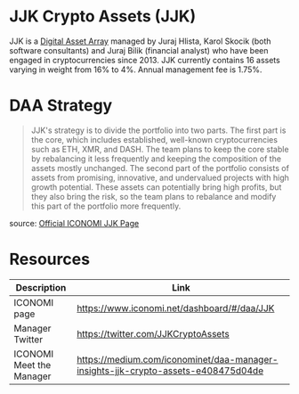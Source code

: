 # JJK Crypto Assets (JJK)
JJK is a [Digital Asset Array](../Digital-Asset-Arrays.md) managed by Juraj Hlista, Karol Skocik (both software consultants) and Juraj Bilik (financial analyst) who have been engaged in cryptocurrencies since 2013. JJK currently contains 16 assets varying in weight from 16% to 4%. Annual management fee is 1.75%.

# DAA Strategy
> JJK's strategy is to divide the portfolio into two parts. The first part is the core, which includes established, well-known cryptocurrencies such as ETH, XMR, and DASH. The team plans to keep the core stable by rebalancing it less frequently and keeping the composition of the assets mostly unchanged. The second part of the portfolio consists of assets from promising, innovative, and undervalued projects with high growth potential. These assets can potentially bring high profits, but they also bring the risk, so the team plans to rebalance and modify this part of the portfolio more frequently.

source: [Official ICONOMI JJK Page](https://www.iconomi.net/dashboard/#/daa/JJK)

# Resources
Description | Link 
---|---
ICONOMI page | https://www.iconomi.net/dashboard/#/daa/JJK
Manager Twitter | https://twitter.com/JJKCryptoAssets
ICONOMI Meet the Manager | https://medium.com/iconominet/daa-manager-insights-jjk-crypto-assets-e408475d04de
